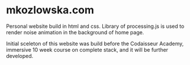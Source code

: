 # mkozlowska.com
Personal website build in html and css. 
Library of processing.js is used to render noise animation in the background of home page. 

Initial sceleton of this website was build before the Codaisseur Academy, immersive 10 week course on complete stack, and it will be further developed.
